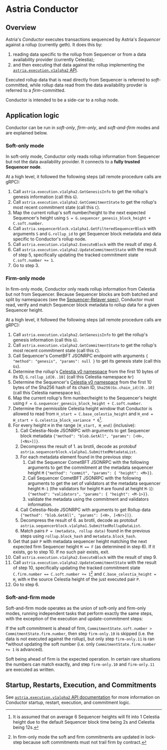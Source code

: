 # Astria Conductor

## Overview

Astria's *Conductor* executes transactions sequenced by Astria's *Sequencer*
against a rollup (currently geth). It does this by:

1. reading data specific to the rollup from Sequencer or from a data
   availability provider (currently Celestia);
2. and then executing that data against the rollup implementing the
   [`astria.execution.v1alpha2` API](./execution-api.md).

Executed rollup data that is read directly from Sequencer is referred to
*soft*-committed, while rollup data read from the data availability provder
is referred to a *firm*-committed.

Conductor is intended to be a side-car to a rollup node.

## Application logic

Conductor can be run in *soft-only*, *firm-only*, and *soft-and-firm* modes
and are explained below.

### Soft-only mode

In soft-only mode, Conductor only reads rollup information from Sequencer but
not the data availability provider. It connects to a
**fully trusted Sequencer node**.

At a high level, it followed the following steps (all remote procedure calls
are gRPC):

1. Call `astria.execution.v1alpha2.GetGenesisInfo` to get the rollup's genesis
  information (call this `G`).
2. Call `astria.execution.v1alpha2.GetCommitmentState` to get the rollup's most
  recent commitment state (call this `C`).
3. Map the current rollup's soft number/height to the next expected Sequencer's
  height using `S = G.sequencer_genesis_block_height + C.soft.number`.
4. Call `astria.sequencerblock.v1alpha1.GetFilteredSequencerBlock` with
  arguments `S` and `G.rollup_id` to get Sequencer block metadata and data
  specific to Conductor's rollup node.
5. Call `astria.execution.v1alpha2.ExecuteBlock` with the result of step 4.
6. Call `astria.execution.v1alpha2.UpdateCommitmentState` with the result of
  step 5, specifically updating the tracked commitment state
  `C.soft.number += 1`.
7. Go to step 3.

### Firm-only mode

In firm-only mode, Conductor only reads rollup information from Celestia but
not from Sequencer. Because Sequencer blocks are both batched and split by
namespaces (see the [Sequencer-Relayer spec](./sequencer-relayer.md)),
Conductor must read, verify and match Sequencer block metadata to rollup data
for a given Sequencer height.

At a high level, it followed the following steps (all remote procedure calls
are gRPC):

1. Call `astria.execution.v1alpha2.GetGenesisInfo` to get the rollup's genesis
  information (call this `G`).
2. Call `astria.execution.v1alpha2.GetCommitmentState` to get the rollup's most
  recent commitment state (call this `C`).
3. Call Sequencer's CometBFT JSONRPC endpoint with arguments
  `{ "method": "genesis", "params": null }` to get its genesis
  state (call this `Gs`).
4. Determine the rollup's [Celestia v0 namespace] from the first 10 bytes of its
  ID, `G.rollup_id[0..10]` (call this Celestia namespace `Nr`)
5. Determine the Sequencer's [Celestia v0 namespace] from the first 10 bytes of
  the Sha256 hash of its chain ID, `Sha256(Gs.chain_id)[0..10]` (call this
  Celestia namespace `Ns`).
6. Map the current rollup's firm number/height to the Sequencer's height using
  `F = G.sequencer_genesis_block_height + C.soft.number`.
7. Determine the permissible Celestia height window that Conductor is allowed
  to read from `H_start = C.base_celestia_height` and
  `H_end = H_start + G.celestia_block_variance * 6`[^1].
8. For every height `H` in the range `[H_start, H_end]` (inclusive):
    1. Call Celestia-Node JSONRPC with arguments to get Sequencer block metadata
      `{"method": "blob.GetAll", "params": [<H>, [<Ns>]]}`.
    2. Decompress the result of 1. as brotli, decode as protobuf
      `astria.sequencerblock.v1alpha1.SubmittedMetadataList`.
    3. For each metadata element found in the previous step:
        1. Call the Sequencer CometBFT JSONRPC with the following arguments to
          get the commitment at the metadata sequencer height `M`
          `{"method": "commit", "params": { "height": <M>}}`.
        2. Call Sequencer CometBFT JSONRPC with the following arguments to
          get the set of validators at the metadata sequencer height `M-1`
          (the validators for height `M` are found at height `M-1`):
          `{"method": "validators", "params": { "height": <M-1>}}`.
        3. validate the metadata using the commitment and validators
          information.
    4. Call Celestia-Node JSONRPC with arguments to get Rollup data
      `{"method": "blob.GetAll", "params": [<H>, [<Nr>]]}`.
    5. Decompress the result of 6. as brotli, decode as protobuf
      `astria.sequencerblock.v1alpha1.SubmittedRollupDataList`.
    6. Match pairs `P = (metadata, rollup data)` found in the previous steps
      using `rollup.block_hash` and `metadata.block_hash`.
9. Get that pair `P` with metadata sequencer height matching the next expected
  firm Sequencer height `M == F` (as determined in step 6). If it exists, go to
  step 10. If no such pair exists, exit.
10. Call `astria.execution.v1alpha2.ExecuteBlock` with the result of step 9.
11. Call `astria.execution.v1alpha2.UpdateCommitmentState` with the result of
  step 10, specifically updating the tracked commitment state
  `C.firm.number == C.soft.number += 1`[^2] and `C.base_celestia_height = H`,
  with `H` the source Celestia height of the just executed pair `P`.
12. Go to step 6.

[Celestia v0 namespace]: https://celestiaorg.github.io/celestia-app/specs/namespace.html#version-0
[^1]: It is assumed that on average 6 Sequencer heights will fit into 1
  Celestia height due to the default Sequencer block time being 2s and
  Celestia being 12s.
[^2]: In firm-only mode the soft and firm commitments are updated in lock-step
  because soft commitments must not trail firm by contract.

### Soft-and-firm mode

Soft-and-firm mode operates as the union of soft-only and firm-only modes,
running independent tasks that perform exactly the same steps, with the
exception of the execution and update-commitment steps:

If the soft commitment is ahead of firm,
`CommitmentState.soft.number > CommitmentState.firm.number`, then step
`firm-only.10` is skipped (i.e. the data is not executed against the rollup),
but only step `firm-only.11` is ran *without updating the soft number (i.e.
only `CommitmentState.firm.number += 1` is advanced).

Soft being ahead of firm is the expected operation. In certain rare situations
the numbers can match exactly, and step `firm-only.10` and `firm-only.11` are
executed as written.

## Startup, Restarts, Execution, and Commitments

See [`astria.execution.v1alpha2` API documentation](./execution-api.md) for more
information on Conductor startup, restart, execution, and commitment logic.
